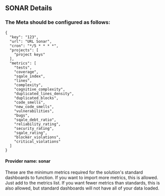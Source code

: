 ## SONAR Details

### The Meta should be configured as follows:
```
{
  "key": "123",
  "url": "URL Sonar",
  "cron": "*/5 * * * *",
  "projects": [
    "project keys"
  ],
  "metrics": [
    "tests",
    "coverage",
    "sqale_index",
    "lines",
    "complexity",
    "cognitive_complexity",
    "duplicated_lines_density",
    "duplicated_blocks",
    "code_smells",
    "new_code_smells",
    "vulnerabilities",
    "bugs",
    "sqale_debt_ratio",
    "reliability_rating",
    "security_rating",
    "sqale_rating",
    "blocker_violations",
    "critical_violations"
  ]
}
```
#### Provider name: sonar

These are the minimum metrics required for the solution's standard dashboards to function. If you want to import more metrics, this is allowed. Just add to the metrics list. If you want fewer metrics than standards, this is also allowed, but standard dashboards will not have all of your data loaded.